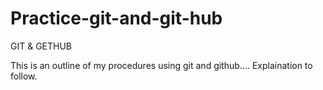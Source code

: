 # Practice-git-and-git-hub

GIT & GETHUB

This is an outline of my procedures using git and github....  Explaination to follow.
